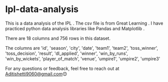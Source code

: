 # Ipl-data-analysis

This is a data analysis of the IPL . The csv file is from Great Learning . I have practiced python data analysis libraries like Pandas and Matplotlib .

There are 18 columns and 756 rows in this dataset.

The columns are 'id', 'season', 'city', 'date', 'team1', 'team2', 'toss_winner',
       'toss_decision', 'result', 'dl_applied', 'winner', 'win_by_runs',
       'win_by_wickets', 'player_of_match', 'venue', 'umpire1', 'umpire2', 'umpire3'
       
For any questions or feedback, feel free to reach out at Aditishetti9060@gmail.com😊

